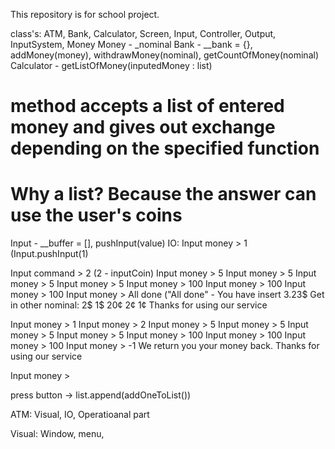 This repository is for school project.

class's:
ATM, Bank, Calculator, Screen, Input, Controller, Output, InputSystem, Money
Money - _nominal
Bank - __bank = {}, addMoney(money), withdrawMoney(nominal), getCountOfMoney(nominal)
Calculator - getListOfMoney(inputedMoney : list) 
# method accepts a list of entered money and gives out exchange depending on the specified function
# Why a list? Because the answer can use the user's coins
Input - __buffer = [], pushInput(value)
IO:
Input money > 1 
(Input.pushInput(1)

Input command > 2 (2 - inputCoin)
Input money > 5
Input money > 5
Input money > 5
Input money > 5
Input money > 100 
Input money > 100
Input money > 100
Input money > All done ("All done" - 
You have insert 3.23$
Get in other nominal:
2$
1$
20¢
2¢
1¢
Thanks for using our service

Input money > 1
Input money > 2
Input money > 5
Input money > 5
Input money > 5
Input money > 5
Input money > 100
Input money > 100
Input money > 100
Input money > -1
We return you your money back.
Thanks for using our service

Input money > 






press button -> list.append(addOneToList())

ATM: 
 Visual, IO, Operatioanal part

 Visual:
  Window, menu, 
  
<!---
Mykyta-riabchenko/Mykyta-riabchenko is a ✨ special ✨ repository because its `README.md` (this file) appears on your GitHub profile.
You can click the Preview link to take a look at your changes.
--->

